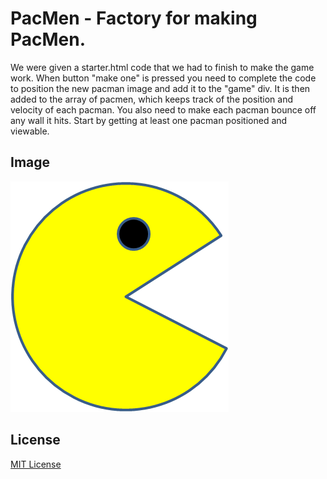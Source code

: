 # PacMen - Factory for making PacMen.

We were given a starter.html code that we had to finish to make the game work.
When button "make one" is pressed you need to complete the code 
to position the new pacman image and add it to the "game" div. It is then added to the array of pacmen, which keeps track of the position and velocity of each pacman.
You also need to make each pacman bounce off any wall it hits. 
Start by getting at least one pacman positioned and viewable. 

## Image

<img src="PacMan1.png">

## License
<a href="https://github.com/dlafavre/PacMen-Exercise/blob/main/LICENSE">MIT License</a>

